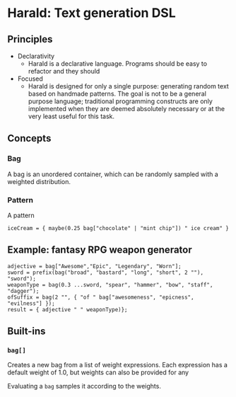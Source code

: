 # Harald: Text generation DSL

## Principles

- Declarativity
  - Harald is a declarative language. Programs should be easy to refactor and they should
- Focused
  - Harald is designed for only a single purpose: generating random text based on handmade patterns. The goal is not to be a general purpose language; traditional programming constructs are only implemented when they are deemed absolutely necessary or at the very least useful for this task.

## Concepts

### Bag

A bag is an unordered container, which can be randomly sampled with a weighted distribution.

### Pattern

A pattern

```
iceCream = { maybe(0.25 bag["chocolate" | "mint chip"]) " ice cream" }
```

## Example: fantasy RPG weapon generator

```
adjective = bag["Awesome","Epic", "Legendary", "Worn"];
sword = prefix(bag("broad", "bastard", "long", "short", 2 ""), "sword");
weaponType = bag(0.3 ...sword, "spear", "hammer", "bow", "staff", "dagger");
ofSuffix = bag(2 "", { "of " bag["awesomeness", "epicness", "evilness"] });
result = { adjective " " weaponType)};
```

## Built-ins

### `bag[]`

Creates a new bag from a list of weight expressions. Each expression has a default weight of 1.0, but weights can also be provided for any

Evaluating a `bag` samples it according to the weights.
